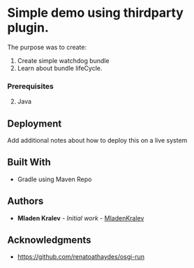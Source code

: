 # Simple demo using thirdparty plugin. 

The purpose was to create:
1. Create simple watchdog bundle
2. Learn about bundle lifeCycle.

### Prerequisites

2. Java

## Deployment

Add additional notes about how to deploy this on a live system

## Built With
* Gradle using Maven Repo

## Authors

* **Mladen Kralev** - *Initial work* - [MladenKralev](https://github.com/mladenkralev)

## Acknowledgments

* https://github.com/renatoathaydes/osgi-run

